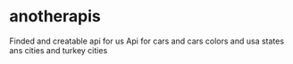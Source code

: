 # anotherapis
Finded and creatable api for us
Api for cars and cars colors and usa states ans cities and turkey cities
